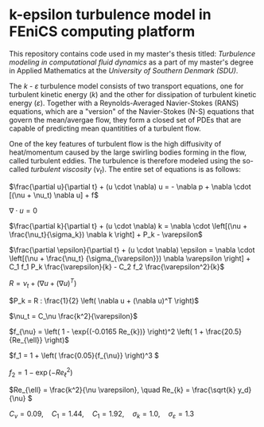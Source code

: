 # k-epsilon turbulence model in FEniCS computing platform

This repository contains code used in my master's thesis titled: *Turbulence modeling in computational fluid dynamics* as a part of my master's degree in Applied Mathematics at the *University of Southern Denmark (SDU)*.

The $k$ - $\varepsilon$ turbulence model consists of two transport equations, one for turbulent kinetic energy ($k$) and the other for dissipation of turbulent kinetic energy ($\varepsilon$). Together with a Reynolds-Averaged Navier-Stokes (RANS) equations, which are a "version" of the Navier-Stokes (N-S) equations that govern the mean/avergae flow, they form a closed set of PDEs that are capable of predicting mean quantitities of a turbulent flow. 

One of the key features of turbulent flow is the high diffusivity of heat/momentum caused by the large swirling bodies forming in the flow, called turbulent eddies. The turbulence is therefore modeled using the so-called *turbulent viscosity* ($\nu_t$). The entire set of equations is as follows:

$\frac{\partial u}{\partial t} + (u \cdot \nabla) u = - \nabla p + \nabla \cdot [(\nu + \nu_t) \nabla u] + f$

$\nabla \cdot u = 0$

$\frac{\partial k}{\partial t} + (u \cdot \nabla) k = \nabla \cdot \left[(\nu + \frac{\nu_t}{\sigma_k}) \nabla k \right] + P_k - \varepsilon$

$\frac{\partial \epsilon}{\partial t} + (u \cdot \nabla) \epsilon = \nabla \cdot \left[(\nu + \frac{\nu_t} {\sigma_{\varepsilon}}) \nabla \varepsilon \right] + C_1 f_1 P_k \frac{\varepsilon}{k} - C_2 f_2 \frac{\varepsilon^2}{k}$

$R = \nu_t + \left( \nabla u + (\nabla u)^T \right)$

$P_k = R : \frac{1}{2} \left( \nabla u + (\nabla u)^T \right)$

$\nu_t = C_\nu \frac{k^2}{\varepsilon}$

$f_{\nu} = \left( 1 - \exp{(-0.0165 Re_{k})} \right)^2 \left( 1 + \frac{20.5}{Re_{\ell}} \right)$

$f_1 = 1 + \left( \frac{0.05}{f_{\nu}} \right)^3 $

$f_2 = 1 - \exp{\left( -Re_{\ell}^2 \right)}$

$Re_{\ell} = \frac{k^2}{\nu \varepsilon}, \quad Re_{k} = \frac{\sqrt{k} y_d}{\nu}  $

$C_{\nu} = 0.09,\quad C_1 = 1.44, \quad C_1 = 1.92, \quad \sigma_k = 1.0, \quad \sigma_\varepsilon = 1.3$
